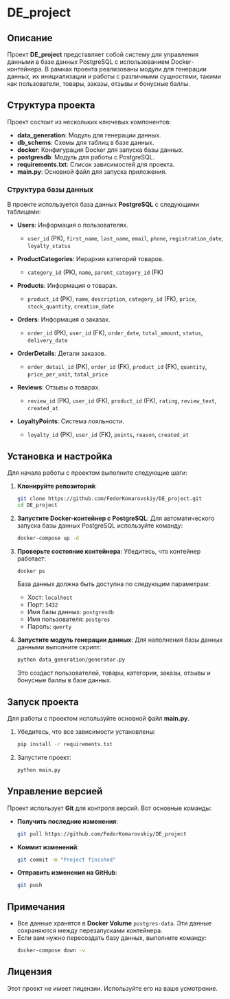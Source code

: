 # DE_project

## Описание

Проект **DE_project** представляет собой систему для управления данными в базе данных PostgreSQL с использованием Docker-контейнера. В рамках проекта реализованы модули для генерации данных, их инициализации и работы с различными сущностями, такими как пользователи, товары, заказы, отзывы и бонусные баллы.

## Структура проекта

Проект состоит из нескольких ключевых компонентов:

- **data_generation**: Модуль для генерации данных.
- **db_schems**: Схемы для таблиц в базе данных.
- **docker**: Конфигурация Docker для запуска базы данных.
- **postgresdb**: Модуль для работы с PostgreSQL.
- **requirements.txt**: Список зависимостей для проекта.
- **main.py**: Основной файл для запуска приложения.

### Структура базы данных

В проекте используется база данных **PostgreSQL** с следующими таблицами:

- **Users**: Информация о пользователях.
  - `user_id` (PK), `first_name`, `last_name`, `email`, `phone`, `registration_date`, `loyalty_status`
  
- **ProductCategories**: Иерархия категорий товаров.
  - `category_id` (PK), `name`, `parent_category_id` (FK)

- **Products**: Информация о товарах.
  - `product_id` (PK), `name`, `description`, `category_id` (FK), `price`, `stock_quantity`, `creation_date`

- **Orders**: Информация о заказах.
  - `order_id` (PK), `user_id` (FK), `order_date`, `total_amount`, `status`, `delivery_date`

- **OrderDetails**: Детали заказов.
  - `order_detail_id` (PK), `order_id` (FK), `product_id` (FK), `quantity`, `price_per_unit`, `total_price`

- **Reviews**: Отзывы о товарах.
  - `review_id` (PK), `user_id` (FK), `product_id` (FK), `rating`, `review_text`, `created_at`

- **LoyaltyPoints**: Система лояльности.
  - `loyalty_id` (PK), `user_id` (FK), `points`, `reason`, `created_at`

## Установка и настройка

Для начала работы с проектом выполните следующие шаги:

1. **Клонируйте репозиторий**:
    ```bash
    git clone https://github.com/FedorKomarovskiy/DE_project.git
    cd DE_project
    ```

2. **Запустите Docker-контейнер с PostgreSQL**:
    Для автоматического запуска базы данных PostgreSQL используйте команду:
    ```bash
    docker-compose up -d
    ```

3. **Проверьте состояние контейнера**:
    Убедитесь, что контейнер работает:
    ```bash
    docker ps
    ```
    База данных должна быть доступна по следующим параметрам:
    - Хост: `localhost`
    - Порт: `5432`
    - Имя базы данных: `postgresdb`
    - Имя пользователя: `postgres`
    - Пароль: `qwerty`

4. **Запустите модуль генерации данных**:
    Для наполнения базы данных данными выполните скрипт:
    ```bash
    python data_generation/generator.py
    ```

    Это создаст пользователей, товары, категории, заказы, отзывы и бонусные баллы в базе данных.

## Запуск проекта

Для работы с проектом используйте основной файл **main.py**.

1. Убедитесь, что все зависимости установлены:
    ```bash
    pip install -r requirements.txt
    ```

2. Запустите проект:
    ```bash
    python main.py
    ```

## Управление версией

Проект использует **Git** для контроля версий. Вот основные команды:

- **Получить последние изменения**:
    ```bash
    git pull https://github.com/FedorKomarovskiy/DE_project
    ```

- **Коммит изменений**:
    ```bash
    git commit -m "Project finished"
    ```

- **Отправить изменения на GitHub**:
    ```bash
    git push
    ```

## Примечания

- Все данные хранятся в **Docker Volume** `postgres-data`. Эти данные сохраняются между перезапусками контейнера.
- Если вам нужно пересоздать базу данных, выполните команду:
    ```bash
    docker-compose down -v
    ```

## Лицензия

Этот проект не имеет лицензии. Используйте его на ваше усмотрение.
